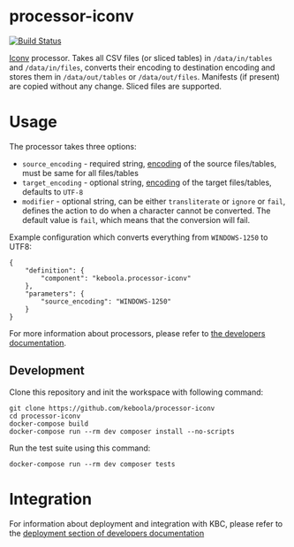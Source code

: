 # processor-iconv

[![Build Status](https://travis-ci.org/keboola/processor-iconv.svg?branch=master)](https://travis-ci.org/keboola/processor-iconv)

[Iconv](http://php.net/manual/en/function.iconv.php) processor. Takes all CSV files (or sliced tables) in `/data/in/tables` and `/data/in/files`, converts their encoding to destination encoding and stores them in `/data/out/tables` or `/data/out/files`. Manifests (if present) are copied without any change. Sliced files are supported.
  
# Usage
The processor takes three options:

- `source_encoding` - required string, [encoding](https://gist.github.com/hakre/4188459) of the source files/tables, must be same for all files/tables
- `target_encoding` - optional string, [encoding](https://gist.github.com/hakre/4188459) of the target files/tables, defaults to `UTF-8`
- `modifier` - optional string, can be either `transliterate` or `ignore` or `fail`, defines the action to do when a character cannot be converted. The default value is `fail`, which means that the conversion will fail.

Example configuration which converts everything from `WINDOWS-1250` to UTF8:

```
{  
    "definition": {
        "component": "keboola.processor-iconv"
    },
    "parameters": {
        "source_encoding": "WINDOWS-1250"
    }
}
```

For more information about processors, please refer to [the developers documentation](https://developers.keboola.com/extend/component/processors/). 

## Development
 
Clone this repository and init the workspace with following command:

```
git clone https://github.com/keboola/processor-iconv
cd processor-iconv
docker-compose build
docker-compose run --rm dev composer install --no-scripts
```

Run the test suite using this command:

```
docker-compose run --rm dev composer tests
```
 
# Integration

For information about deployment and integration with KBC, please refer to the [deployment section of developers documentation](https://developers.keboola.com/extend/component/deployment/) 
